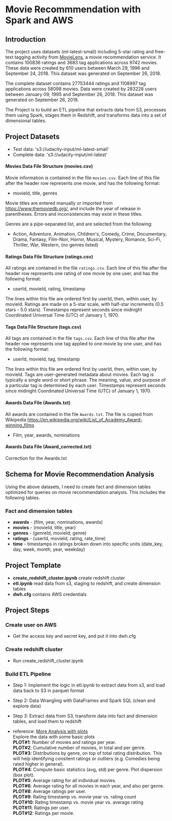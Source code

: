 # Movie Recommmendation with Spark and AWS
## Introduction

The project uses datasets (ml-latest-small) including 5-star rating and free-text tagging activity from [MovieLens](https://grouplens.org/datasets/movielens/latest/), a movie recommendation service. It contains 100836 ratings and 3683 tag applications across 9742 movies. These data were created by 610 users between March 29, 1996 and September 24, 2018. This dataset was generated on September 26, 2018.

The complete dataset contains 27753444 ratings and 1108997 tag applications across 58098 movies. Data were created by 283228 users between January 09, 1995 and September 26, 2018. This dataset was generated on September 26, 2018.

The Project is to build an ETL pipeline that extracts data from S3, processes them using Spark, stages them in Redshift, and transforms data into a set of dimensional tables.


## Project Datasets 
* Test data: 's3://udacity-input/ml-latest-small'  
* Complete data: 's3://udacity-input/ml-latest'  


#### Movies Data File Structure (movies.csv)  

Movie information is contained in the file `movies.csv`. Each line of this file after the header row represents one movie, and has the following format:

* movieId, title, genres

Movie titles are entered manually or imported from <https://www.themoviedb.org/>, and include the year of release in parentheses. Errors and inconsistencies may exist in these titles.

Genres are a pipe-separated list, and are selected from the following:

* Action, Adventure, Animation, Children's, Comedy, Crime, Documentary, Drama, Fantasy, Film-Noir, Horror, Musical, Mystery, Romance, Sci-Fi, Thriller, War, Western, (no genres listed)


#### Ratings Data File Structure (ratings.csv)  

All ratings are contained in the file `ratings.csv`. Each line of this file after the header row represents one rating of one movie by one user, and has the following format:

* userId, movieId, rating, timestamp

The lines within this file are ordered first by userId, then, within user, by movieId. Ratings are made on a 5-star scale, with half-star increments (0.5 stars - 5.0 stars). Timestamps represent seconds since midnight Coordinated Universal Time (UTC) of January 1, 1970.


#### Tags Data File Structure (tags.csv)  

All tags are contained in the file `tags.csv`. Each line of this file after the header row represents one tag applied to one movie by one user, and has the following format:

* userId, movieId, tag, timestamp

The lines within this file are ordered first by userId, then, within user, by movieId. Tags are user-generated metadata about movies. Each tag is typically a single word or short phrase. The meaning, value, and purpose of a particular tag is determined by each user. Timestamps represent seconds since midnight Coordinated Universal Time (UTC) of January 1, 1970.


#### Awards Data File (Awards.txt)

All awards are contained in the file `Awards.txt`. The file is copied from Wikipedia <https://en.wikipedia.org/wiki/List_of_Academy_Award-winning_films>

* Film, year, awards, nominations

#### Awards Data File (Award_corrected.txt)

Correction for the Awards.txt  


## Schema for Movie Recommendation Analysis
Using the above datasets, I need to create fact and dimension tables optimized for queries on movie recommendation analysis. This includes the following tables.


### Fact and dimension tables
* **awards** - (film, year, nominations, awards)
* **movies** - (movieId, title, year)   
* **genres** - (genreId, movieId, genre)  
* **ratings** - (userId, movieId, rating, rate_time)  
* **time** - timestamps in ratings broken down into specific units (date_key, day, week, month, year, weekday)


## Project Template
* **create_redshift_cluster.ipynb** create redshift cluster
* **etl.ipynb** read data from s3, staging to redshift, and create dimension tables
* **dwh.cfg** contains AWS credentials       


## Project Steps
### Create user on AWS
* Get the access key and secret key, and put it into dwh.cfg


### Create redshift cluster
* Run create_redshift_cluster.ipynb


### Build ETL Pipeline
* Step 1: Implement the logic in etl.ipynb to extract data from s3, and load data back to S3 in parquet format 
* Step 2: Data Wrangling with DataFrames and Spark SQL (clean and explore data)
* Step 3: Extract data from S3, transform data into fact and dimension tables, and load them to redshift

* reference: 
[More Analysis with plots](https://www.kaggle.com/cesarcf1977/movielens-data-analysis-beginner-s-first?select=tag.csv)  
Explore the data with some basic plots  
**PLOT#1**: Number of movies and ratings per year.  
**PLOT#2**: Cumulative number of movies, in total and per genre.  
**PLOT#3**: Distributions by genre, on top of total rating distribution. This will help identifying consitent ratings or outliers (e.g. Comedies being rated higher in general).  
**PLOT#4**: Compute basic statistics (avg, std) per genre. Plot dispersion (box plot).  
**PLOT#5**: Average rating for all individual movies.  
**PLOT#6**: Average rating for all movies in each year, and also per genre.  
**PLOT#8**: Average ratings per user.  
**PLOT#9**: Rating timestamp vs. movie year vs. rating count  
**PLOT#10**: Rating timestamp vs. movie year vs. average rating  
**PLOT#11**: Ratings per user.  
**PLOT#12**: Ratings per movie.  



